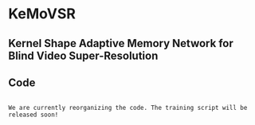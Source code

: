 # KeMoVSR
## Kernel Shape Adaptive Memory Network for Blind Video Super-Resolution


## Code


``` 

We are currently reorganizing the code. The training script will be released soon!

```

